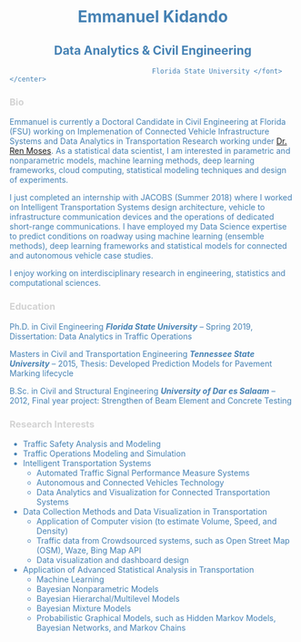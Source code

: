 

# <center> <font color='steelblue'> Emmanuel Kidando </font> </center>
## <center> <font color='steelblue'> Data Analytics & Civil Engineering
                                       Florida State University </font> </center>




### <font color='lightgray'> Bio </font>  
Emmanuel is currently a Doctoral Candidate in Civil Engineering at Florida (FSU) working on Implemenation of Connected Vehicle Infrastructure Systems and Data Analytics in Transportation Research working under <a href="http://www.eng.fsu.edu/~moses/">Dr. Ren Moses</a>. As a statistical data scientist, I am interested in parametric and nonparametric models, machine learning methods, deep learning frameworks, cloud computing, statistical modeling techniques and design of experiments.

I just completed an internship with JACOBS (Summer 2018) where I worked on Intelligent Transportation Systems design architecture, vehicle to infrastructure communication devices and the operations of dedicated short-range communications. I have employed my Data Science expertise to predict conditions on roadway using machine learning (ensemble methods), deep learning frameworks and statistical models for connected and autonomous vehicle case studies.

I enjoy working on interdisciplinary research in engineering, statistics and computational sciences.



### <font color='lightgray'> Education </font>  
Ph.D. in Civil Engineering 
***Florida State University*** – Spring 2019, 
Dissertation: Data Analytics in Traffic Operations

Masters in Civil and Transportation Engineering 
***Tennessee State University*** – 2015,
Thesis: Developed Prediction Models for Pavement Marking lifecycle

B.Sc. in Civil and Structural Engineering
***University of Dar es Salaam*** – 2012,
Final year project: Strengthen of Beam Element and Concrete Testing 

### <font color='lightgray'>Research Interests </font>

- Traffic Safety Analysis and Modeling
- Traffic Operations Modeling and Simulation
- Intelligent Transportation Systems
	- Automated Traffic Signal Performance Measure Systems
	- Autonomous and Connected Vehicles Technology
	- Data Analytics and Visualization for Connected Transportation Systems
- Data Collection Methods and Data Visualization in Transportation
	- Application of Computer vision (to estimate Volume, Speed, and Density)
	- Traffic data from Crowdsourced systems, such as Open Street Map (OSM), Waze, Bing Map API
	- Data visualization and dashboard design 
- Application of Advanced Statistical Analysis in Transportation
	- Machine Learning
	- Bayesian Nonparametric Models
	- Bayesian Hierarchal/Multilevel Models
	- Bayesian Mixture Models
	- Probabilistic Graphical Models, such as Hidden Markov Models, Bayesian Networks, and Markov Chains

